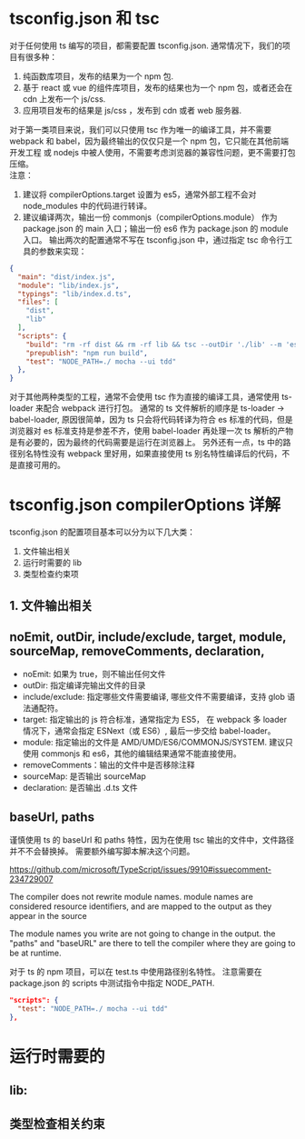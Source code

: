 # tsconfig.json 和 tsc
对于任何使用 ts 编写的项目，都需要配置 tsconfig.json. 
通常情况下，我们的项目有很多种：
1. 纯函数库项目，发布的结果为一个 npm 包.
2. 基于 react 或 vue 的组件库项目，发布的结果也为一个 npm 包，或者还会在 cdn 上发布一个 js/css.
3. 应用项目发布的结果是 js/css ，发布到 cdn 或者 web 服务器. 

对于第一类项目来说，我们可以只使用 tsc 作为唯一的编译工具，并不需要 webpack 和 babel，因为最终输出的仅仅只是一个 npm 包，它只能在其他前端开发工程 或 nodejs 中被人使用，不需要考虑浏览器的兼容性问题，更不需要打包压缩。  
注意：
1. 建议将 compilerOptions.target 设置为 es5，通常外部工程不会对 node_modules 中的代码进行转译。
2. 建议编译两次，输出一份 commonjs（compilerOptions.module） 作为 package.json 的 main 入口；输出一份 es6 作为 package.json 的 module 入口。
输出两次的配置通常不写在 tsconfig.json 中，通过指定 tsc 命令行工具的参数来实现：
```json
{
  "main": "dist/index.js",
  "module": "lib/index.js",
  "typings": "lib/index.d.ts",
  "files": [
    "dist",
    "lib"
  ],
  "scripts": {
    "build": "rm -rf dist && rm -rf lib && tsc --outDir './lib' --m 'es6' && tsc --outDir './dist' --m 'commonjs'",
    "prepublish": "npm run build",
    "test": "NODE_PATH=./ mocha --ui tdd"
  },
}
```

对于其他两种类型的工程，通常不会使用 tsc 作为直接的编译工具，通常使用 ts-loader 来配合 webpack 进行打包。
通常的 ts 文件解析的顺序是 ts-loader -> babel-loader, 原因很简单，因为 ts 只会将代码转译为符合 es 标准的代码，但是浏览器对 es 标准支持是参差不齐，使用 babel-loader 再处理一次 ts 解析的产物是有必要的，因为最终的代码需要是运行在浏览器上。
另外还有一点，ts 中的路径别名特性没有 webpack 里好用，如果直接使用 ts 别名特性编译后的代码，不是直接可用的。

# tsconfig.json compilerOptions 详解
tsconfig.json 的配置项目基本可以分为以下几大类：
1. 文件输出相关   
2. 运行时需要的 lib
3. 类型检查约束项

## 1. 文件输出相关
## noEmit, outDir, include/exclude, target, module, sourceMap, removeComments, declaration, 
* noEmit: 如果为 true，则不输出任何文件   
* outDir: 指定编译完输出文件的目录    
* include/exclude: 指定哪些文件需要编译, 哪些文件不需要编译，支持 glob 语法通配符。
* target: 指定输出的 js 符合标准，通常指定为 ES5，
在 webpack 多 loader 情况下，通常会指定 ESNext（或 ES6）, 最后一步交给 babel-loader。
* module: 指定输出的文件是 AMD/UMD/ES6/COMMONJS/SYSTEM.
建议只使用 commonjs 和 es6，其他的编辑结果通常不能直接使用。
* removeComments：输出的文件中是否移除注释   
* sourceMap: 是否输出 sourceMap 
* declaration: 是否输出 .d.ts 文件




## baseUrl, paths
谨慎使用 ts 的 baseUrl 和 paths 特性，因为在使用 tsc 输出的文件中，文件路径并不不会替换掉。 需要额外编写脚本解决这个问题。

https://github.com/microsoft/TypeScript/issues/9910#issuecomment-234729007
> 
  The compiler does not rewrite module names. module names are considered resource identifiers, and are mapped to the output as they appear in the source

  The module names you write are not going to change in the output. the "paths" and "baseURL" are there to tell the compiler where they are going to be at runtime.

对于 ts 的 npm 项目，可以在 test.ts 中使用路径别名特性。 注意需要在 package.json 的 scripts 中测试指令中指定 NODE_PATH.
```json
"scripts": {
  "test": "NODE_PATH=./ mocha --ui tdd"
},
```

# 运行时需要的
## lib: 

## 类型检查相关约束
### 


